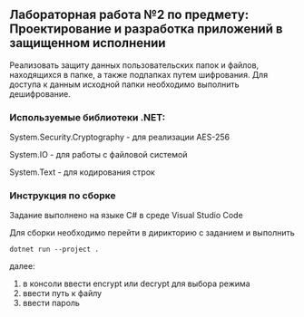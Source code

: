 ## Лабораторная работа №2 по предмету: Проектирование и разработка приложений в защищенном исполнении
Реализовать защиту данных пользовательских папок и файлов, находящихся в папке, а также подпапках путем шифрования. Для доступа к данным исходной папки необходимо выполнить дешифрование.

### Используемые библиотеки .NET:
System.Security.Cryptography - для реализации AES-256

System.IO - для работы с файловой системой

System.Text - для кодирования строк

### Инструкция по сборке

Задание выполнено на языке C# в среде Visual Studio Code

Для сборки необходимо перейти в дирикторию с заданием и выполнить
```
dotnet run --project .
```

далее:
1) в консоли ввести encrypt или decrypt для выбора режима
2) ввести путь к файлу
3) ввести пароль
